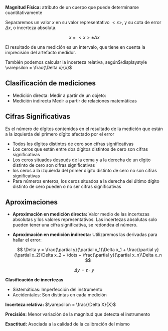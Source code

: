 **Magnitud Física:** atributo de un cuerpo que puede determinarse cuantitativamente

Separaremos un valor $x$ en su valor representativo $<x>$, y su cota de error $\Delta x$, o incerteza absoluta.

$$
x = <x> \pm \Delta x
$$

El resultado de una medición es un intervalo, que tiene en cuenta la imprecisión del artefacto medidor.

También podemos calcular la incerteza relativa, según$\displaystyle \varepsilon = \frac{\Delta x}{x}$

## Clasificación de mediciones

- Medición directa: Medir a partir de un objeto:
- Medición indirecta Medir a partir de relaciones matemáticas

## Cifras Significativas

Es el número de dígitos contenidos en el resultado de la medición que están a la izquierda del primero dígito afectado por el error

- Todos los dígitos distintos de cero son cifras significativas
- Los ceros que están entre dos dígitos distintos de cero son cifras significativas
- Los ceros situados después de la coma y a la derecha de un dígito distinto de cero son cifras significativas
- los ceros a la izquierda del primer dígito distinto de cero no son cifras significativas
- Para números enteros, los ceros situados a la derecha del último dígito distinto de cero pueden o no ser cifras significativas

## Aproximaciones

- **Aproximación en medición directa:** Valor medio de las incertezas absolutas y los valores representativos. Las incertezas absolutas solo pueden tener una cifra significativa, se redondea el número.
- **Aproximación en medición indirecta:** Utilizaremos las derivadas para hallar el error:

	$$
	\Delta y = \frac{\partial y}{\partial x_1}\Delta x_1 + \frac{\partial y}{\partial x_2}\Delta x_2 + \dots + \frac{\partial y}{\partial x_n}\Delta x_n 
	$$

$$
\Delta y = \varepsilon \cdot y
$$

**Clasificación de incertezas**

- Sistemáticas: Imperfección del instrumento
- Accidentales: Son distintas en cada medición

**Incerteza relativa:** $\varepsilon = \frac{\Delta X}{X}$

**Precisión:** Menor variación de la magnitud que detecta el instrumento

**Exactitud:** Asociada a la calidad de la calibración del mismo
